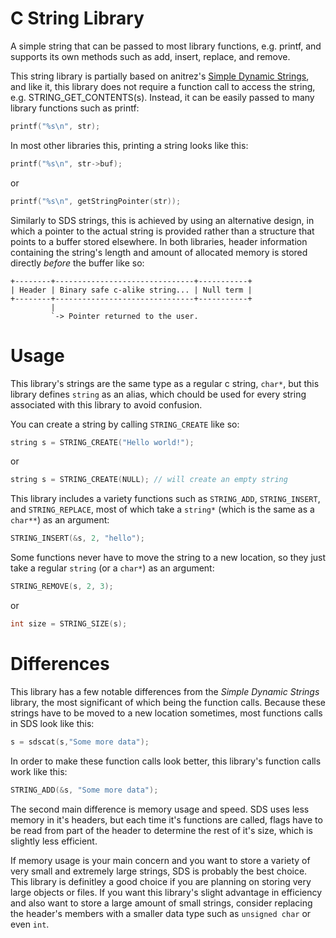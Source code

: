 # C String Library
A simple string that can be passed to most library functions, e.g. printf, and supports its own methods such as add, insert, replace, and remove.

This string library is partially based on anitrez's [Simple Dynamic Strings](https://github.com/antirez/sds/), and like it, this library does not require a function call to access the string, e.g. STRING_GET_CONTENTS(s). Instead, it can be easily passed to many library functions such as printf:

```c
printf("%s\n", str);
```

In most other libraries this, printing a string looks like this:

```c
printf("%s\n", str->buf);
```

or

```c
printf("%s\n", getStringPointer(str));
```

Similarly to SDS strings, this is achieved by using an alternative design, in which a pointer to the actual string is provided rather than a structure that points to a buffer stored elsewhere. In both libraries, header information containing the string's length and amount of allocated memory is stored directly _before_ the buffer like so:


    +--------+-------------------------------+-----------+
    | Header | Binary safe c-alike string... | Null term |
    +--------+-------------------------------+-----------+
             |
             `-> Pointer returned to the user.


# Usage

This library's strings are the same type as a regular c string, `char*`, but this library defines `string` as an alias, which chould be used for every string associated with this library to avoid confusion.

You can create a string by calling `STRING_CREATE` like so:

```c
string s = STRING_CREATE("Hello world!");
```
or

```c
string s = STRING_CREATE(NULL); // will create an empty string
```

This library includes a variety functions such as `STRING_ADD`, `STRING_INSERT`, and `STRING_REPLACE`, most of which take a `string*` (which is the same as a `char**`) as an argument:

```c
STRING_INSERT(&s, 2, "hello");
```

Some functions never have to move the string to a new location, so they just take a regular `string` (or a `char*`) as an argument:

```c
STRING_REMOVE(s, 2, 3);
```

or

```c
int size = STRING_SIZE(s);
```

# Differences

This library has a few notable differences from the _Simple Dynamic Strings_ library, the most significant of which being the function calls. Because these strings have to be moved to a new location sometimes, most functions calls in SDS look like this:

```c
s = sdscat(s,"Some more data");
```

In order to make these function calls look better, this library's function calls work like this:

```c
STRING_ADD(&s, "Some more data");
```

The second main difference is memory usage and speed. SDS uses less memory in it's headers, but each time it's functions are called, flags have to be read from part of the header to determine the rest of it's size, which is slightly less efficient.

If memory usage is your main concern and you want to store a variety of very small and extremely large strings, SDS is probably the best choice. This library is definitley a good choice if you are planning on storing very large objects or files. If you want this library's slight advantage in efficiency and also want to store a large amount of small strings, consider replacing the header's members with a smaller data type such as `unsigned char` or even `int`.
